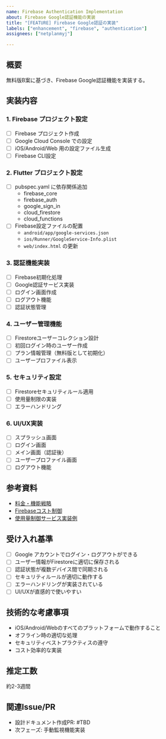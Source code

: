 ```yaml
---
name: Firebase Authentication Implementation
about: Firebase Google認証機能の実装
title: "[FEATURE] Firebase Google認証の実装"
labels: ["enhancement", "firebase", "authentication"]
assignees: ["netplanmyj"]

---
```


## 概要
無料版B案に基づき、Firebase Google認証機能を実装する。

## 実装内容

### 1. Firebase プロジェクト設定
- [ ] Firebase プロジェクト作成
- [ ] Google Cloud Console での設定
- [ ] iOS/Android/Web 用の設定ファイル生成
- [ ] Firebase CLI設定

### 2. Flutter プロジェクト設定
- [ ] pubspec.yaml に依存関係追加
  - firebase_core
  - firebase_auth
  - google_sign_in
  - cloud_firestore
  - cloud_functions
- [ ] Firebase設定ファイルの配置
  - `android/app/google-services.json`
  - `ios/Runner/GoogleService-Info.plist`
  - `web/index.html` の更新

### 3. 認証機能実装
- [ ] Firebase初期化処理
- [ ] Google認証サービス実装
- [ ] ログイン画面作成
- [ ] ログアウト機能
- [ ] 認証状態管理

### 4. ユーザー管理機能
- [ ] Firestoreユーザーコレクション設計
- [ ] 初回ログイン時のユーザー作成
- [ ] プラン情報管理（無料版として初期化）
- [ ] ユーザープロファイル表示

### 5. セキュリティ設定
- [ ] Firestoreセキュリティルール適用
- [ ] 使用量制限の実装
- [ ] エラーハンドリング

### 6. UI/UX実装
- [ ] スプラッシュ画面
- [ ] ログイン画面
- [ ] メイン画面（認証後）
- [ ] ユーザープロファイル画面
- [ ] ログアウト機能

## 参考資料
- [料金・機能戦略](../docs/PRICING_STRATEGY.md)
- [Firebaseコスト制御](../docs/FIREBASE_COST_CONTROL.md)
- [使用量制御サービス実装例](../lib/services/usage_control_service.dart)

## 受け入れ基準
- [ ] Google アカウントでログイン・ログアウトができる
- [ ] ユーザー情報がFirestoreに適切に保存される
- [ ] 認証状態が複数デバイス間で同期される
- [ ] セキュリティルールが適切に動作する
- [ ] エラーハンドリングが実装されている
- [ ] UI/UXが直感的で使いやすい

## 技術的な考慮事項
- iOS/Android/Webのすべてのプラットフォームで動作すること
- オフライン時の適切な処理
- セキュリティベストプラクティスの遵守
- コスト効率的な実装

## 推定工数
約2-3週間

## 関連Issue/PR
- 設計ドキュメント作成PR: #TBD
- 次フェーズ: 手動監視機能実装